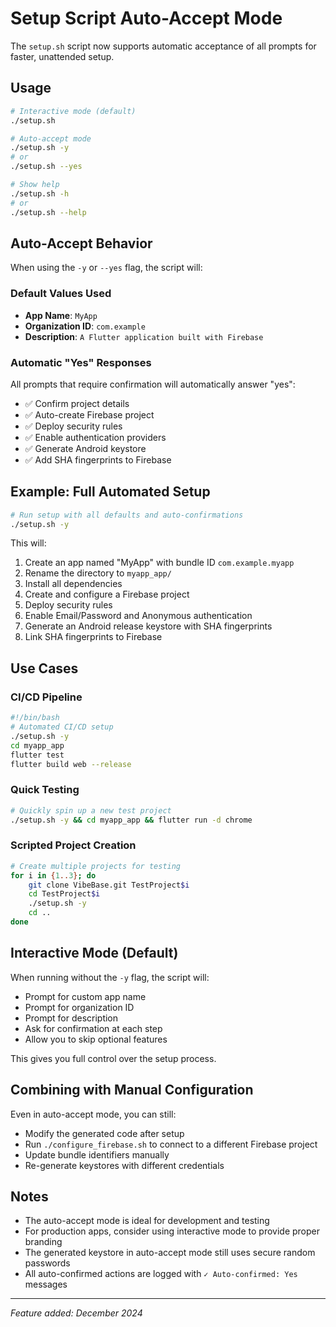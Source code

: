# Setup Script Auto-Accept Mode

The `setup.sh` script now supports automatic acceptance of all prompts for faster, unattended setup.

## Usage

```bash
# Interactive mode (default)
./setup.sh

# Auto-accept mode
./setup.sh -y
# or
./setup.sh --yes

# Show help
./setup.sh -h
# or
./setup.sh --help
```

## Auto-Accept Behavior

When using the `-y` or `--yes` flag, the script will:

### Default Values Used
- **App Name**: `MyApp`
- **Organization ID**: `com.example`
- **Description**: `A Flutter application built with Firebase`

### Automatic "Yes" Responses
All prompts that require confirmation will automatically answer "yes":
- ✅ Confirm project details
- ✅ Auto-create Firebase project
- ✅ Deploy security rules
- ✅ Enable authentication providers
- ✅ Generate Android keystore
- ✅ Add SHA fingerprints to Firebase

## Example: Full Automated Setup

```bash
# Run setup with all defaults and auto-confirmations
./setup.sh -y
```

This will:
1. Create an app named "MyApp" with bundle ID `com.example.myapp`
2. Rename the directory to `myapp_app/`
3. Install all dependencies
4. Create and configure a Firebase project
5. Deploy security rules
6. Enable Email/Password and Anonymous authentication
7. Generate an Android release keystore with SHA fingerprints
8. Link SHA fingerprints to Firebase

## Use Cases

### CI/CD Pipeline
```bash
#!/bin/bash
# Automated CI/CD setup
./setup.sh -y
cd myapp_app
flutter test
flutter build web --release
```

### Quick Testing
```bash
# Quickly spin up a new test project
./setup.sh -y && cd myapp_app && flutter run -d chrome
```

### Scripted Project Creation
```bash
# Create multiple projects for testing
for i in {1..3}; do
    git clone VibeBase.git TestProject$i
    cd TestProject$i
    ./setup.sh -y
    cd ..
done
```

## Interactive Mode (Default)

When running without the `-y` flag, the script will:
- Prompt for custom app name
- Prompt for organization ID
- Prompt for description
- Ask for confirmation at each step
- Allow you to skip optional features

This gives you full control over the setup process.

## Combining with Manual Configuration

Even in auto-accept mode, you can still:
- Modify the generated code after setup
- Run `./configure_firebase.sh` to connect to a different Firebase project
- Update bundle identifiers manually
- Re-generate keystores with different credentials

## Notes

- The auto-accept mode is ideal for development and testing
- For production apps, consider using interactive mode to provide proper branding
- The generated keystore in auto-accept mode still uses secure random passwords
- All auto-confirmed actions are logged with `✓ Auto-confirmed: Yes` messages

---

*Feature added: December 2024*
